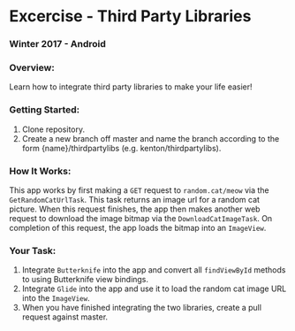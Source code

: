 # Excercise - Third Party Libraries
### Winter 2017 - Android

### Overview:
Learn how to integrate third party libraries to make your life easier!

### Getting Started:

1. Clone repository.
2. Create a new branch off master and name the branch according to the form {name}/thirdpartylibs (e.g. kenton/thirdpartylibs).

### How It Works:

This app works by first making a `GET` request to `random.cat/meow` via the `GetRandomCatUrlTask`. This task returns an image url
for a random cat picture. When this request finishes, the app then makes another web request to download the image bitmap via the
`DownloadCatImageTask`. On completion of this request, the app loads the bitmap into an `ImageView`.

### Your Task:

1. Integrate `Butterknife` into the app and convert all `findViewById` methods to using Butterknife view bindings.
2. Integrate `Glide` into the app and use it to load the random cat image URL into the `ImageView`.
3. When you have finished integrating the two libraries, create a pull request against master.


